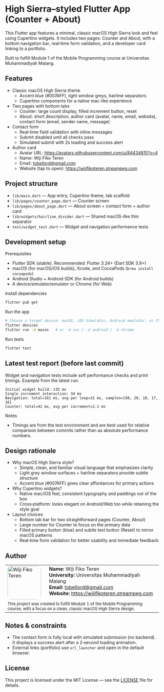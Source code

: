 # High Sierra–styled Flutter App (Counter + About)

This Flutter app features a minimal, classic macOS High Sierra look and feel using Cupertino widgets. It includes two pages: Counter and About, with a bottom navigation bar, real‑time form validation, and a developer card linking to a portfolio.

Built to fulfill Module 1 of the Mobile Programming course at Universitas Muhammadiyah Malang.

## Features

- Classic macOS High Sierra theme
	- Accent blue (#007AFF), light window greys, hairline separators
	- Cupertino components for a native mac-like experience
- Two pages with bottom tabs
	- Counter: large count display, filled increment button, reset
	- About: short description, author card (avatar, name, email, website), contact form (email, sender name, message)
- Contact form
	- Real‑time field validation with inline messages
	- Submit disabled until all checks pass
	- Simulated submit with 2s loading and success alert
- Author card
	- Avatar URL: https://avatars.githubusercontent.com/u/84434815?v=4
	- Name: Wiji Fiko Teren
	- Email: tobellord@gmail.com
	- Website (tap to open): https://wijifikoteren.streampeg.com

## Project structure

- `lib/main.dart` — App entry, Cupertino theme, tab scaffold
- `lib/pages/counter_page.dart` — Counter screen
- `lib/pages/about_page.dart` — About screen + contact form + author card
- `lib/widgets/hairline_divider.dart` — Shared macOS-like thin separator
- `test/widget_test.dart` — Widget and navigation performance tests

## Development setup

Prerequisites
- Flutter SDK (stable). Recommended: Flutter 3.24+ (Dart SDK 3.9+)
- macOS (for macOS/iOS builds), Xcode, and CocoaPods (`brew install cocoapods`)
- Android Studio + Android SDK (for Android builds)
- A device/simulator/emulator or Chrome (for Web)

Install dependencies

```bash
flutter pub get
```

Run the app

```bash
# Choose a target device: macOS, iOS Simulator, Android emulator, or Chrome
flutter devices
flutter run -d macos   # or -d ios / -d android / -d chrome
```

Run tests

```bash
flutter test
```

## Latest test report (before last commit)

Widget and navigation tests include soft performance checks and print timings. Example from the latest run:

```
Initial widget build: 135 ms
Single increment interaction: 34 ms
Navigation: total=161 ms, avg per loop=31 ms, samples=[88, 20, 18, 17, 16]
Counter: total=42 ms, avg per increment=2.1 ms
```

Notes
- Timings are from the test environment and are best used for relative comparison between commits rather than as absolute performance numbers.

## Design rationale

- Why macOS High Sierra style?
	- Simple, clean, and familiar visual language that emphasizes clarity
	- Light grey window surfaces + hairline separators provide subtle structure
	- Accent blue (#007AFF) gives clear affordances for primary actions
- Why Cupertino widgets?
	- Native mac/iOS feel, consistent typography and paddings out of the box
	- Cross‑platform: looks elegant on Android/Web too while retaining the style goal
- Layout choices
	- Bottom tab bar for two straightforward pages (Counter, About)
	- Large number for Counter to focus on the primary data
	- Filled primary button (blue) and subtle text button (Reset) to mirror macOS patterns
	- Real‑time form validation for better usability and immediate feedback

## Author

<table>
	<tr>
		<td width="120" valign="top">
			<img src="https://avatars.githubusercontent.com/u/84434815?v=4" alt="Wiji Fiko Teren" width="110" style="border-radius:12px; object-fit:cover;" />
		</td>
		<td valign="top">
			<strong>Name:</strong> Wiji Fiko Teren<br/>
			<strong>University:</strong> Universitas Muhammadiyah Malang<br/>
			<strong>Email:</strong> <a href="mailto:tobellord@gmail.com">tobellord@gmail.com</a><br/>
			<strong>Website:</strong> <a href="https://wijifikoteren.streampeg.com" target="_blank">https://wijifikoteren.streampeg.com</a>
		</td>
	</tr>
	<tr>
		<td colspan="2">
			<sub>This project was created to fulfill Module 1 of the Mobile Programming course, with a focus on a clean, classic macOS High Sierra design.</sub>
		</td>
	</tr>
  
</table>

## Notes & constraints

- The contact form is fully local with simulated submission (no backend). It displays a success alert after a 2‑second loading animation.
- External links (portfolio) use `url_launcher` and open in the default browser.

## License

This project is licensed under the MIT License — see the [LICENSE](./LICENSE) file for details.
